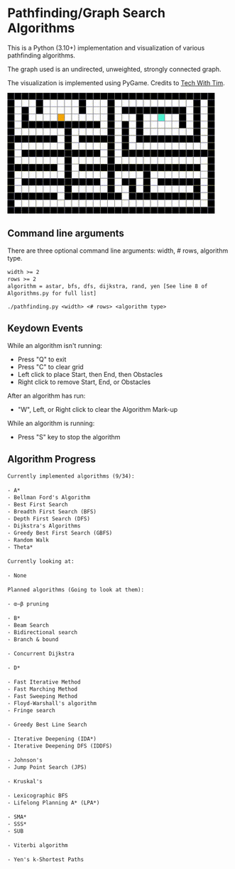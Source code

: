 # Pathfinding/Graph Search Algorithms

This is a Python (3.10+) implementation and visualization of various pathfinding algorithms.

The graph used is an undirected, unweighted, strongly connected graph.

The visualization is implemented using PyGame. Credits to [Tech With Tim](https://www.youtube.com/watch?v=JtiK0DOeI4A).

![Best First Search](./resources/Best-First-Search.gif)

## Command line arguments

There are three optional command line arguments: width, # rows, algorithm type.

```
width >= 2
rows >= 2
algorithm = astar, bfs, dfs, dijkstra, rand, yen [See line 8 of Algorithms.py for full list]
```

```
./pathfinding.py <width> <# rows> <algorithm type>
```

## Keydown Events

While an algorithm isn't running:

- Press "Q" to exit
- Press "C" to clear grid
- Left click to place Start, then End, then Obstacles
- Right click to remove Start, End, or Obstacles

After an algorithm has run:

- "W", Left, or Right click to clear the Algorithm Mark-up

While an algorithm is running:
- Press "S" key to stop the algorithm

## Algorithm Progress

```
Currently implemented algorithms (9/34):

- A*
- Bellman Ford's Algorithm
- Best First Search
- Breadth First Search (BFS)
- Depth First Search (DFS)
- Dijkstra's Algorithms
- Greedy Best First Search (GBFS)
- Random Walk
- Theta*

Currently looking at:

- None

Planned algorithms (Going to look at them):

- α–β pruning

- B*
- Beam Search
- Bidirectional search
- Branch & bound

- Concurrent Dijkstra

- D*

- Fast Iterative Method
- Fast Marching Method
- Fast Sweeping Method
- Floyd-Warshall's algorithm
- Fringe search

- Greedy Best Line Search

- Iterative Deepening (IDA*)
- Iterative Deepening DFS (IDDFS)

- Johnson's
- Jump Point Search (JPS)

- Kruskal's

- Lexicographic BFS
- Lifelong Planning A* (LPA*)

- SMA*
- SSS*
- SUB

- Viterbi algorithm

- Yen's k-Shortest Paths
```
